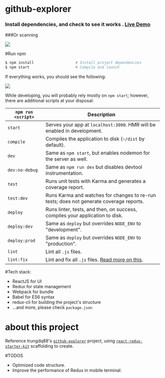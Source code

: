 # github-explorer

### Install dependencies, and check to see it works . [Live Demo](https://ruanhaojian.github.io/Github-Explorer-Demo/)

###Or scanning

<img src="https://ruanhaojian.github.io/Github-Explorer-Demo/qr_code.png" />

#Run npm

```bash
$ npm install                   # Install project dependencies
$ npm start                     # Compile and launch
```
If everything works, you should see the following:

<img src="http://i.imgur.com/zR7VRG6.png?2" />

While developing, you will probably rely mostly on `npm start`; however, there are additional scripts at your disposal:

|`npm run <script>`|Description|
|------------------|-----------|
|`start`|Serves your app at `localhost:3000`. HMR will be enabled in development.|
|`compile`|Compiles the application to disk (`~/dist` by default).|
|`dev`|Same as `npm start`, but enables nodemon for the server as well.|
|`dev:no-debug`|Same as `npm run dev` but disables devtool instrumentation.|
|`test`|Runs unit tests with Karma and generates a coverage report.|
|`test:dev`|Runs Karma and watches for changes to re-run tests; does not generate coverage reports.|
|`deploy`|Runs linter, tests, and then, on success, compiles your application to disk.|
|`deploy:dev`|Same as `deploy` but overrides `NODE_ENV` to "development".|
|`deploy:prod`|Same as `deploy` but overrides `NODE_ENV` to "production".|
|`lint`|Lint all `.js` files.|
|`lint:fix`|Lint and fix all `.js` files. [Read more on this](http://eslint.org/docs/user-guide/command-line-interface.html#fix).|


#Tech stack:
* ReactJS for UI
* Redux for state management
* Webpack for bundle
* Babel for ES6 syntax
* redux-cli for building the project's structure
* ...and more, please check `package.json`

# about this project

Reference trungdq88's [`github-explorer`](https://github.com/trungdq88/github-explorer) project, using [`react-redux-starter-kit`](https://github.com/davezuko/react-redux-starter-kit) scaffolding to create.

#TODOS

* Optimized code structure.
* Improve the performance of Redux in mobile terminal.
